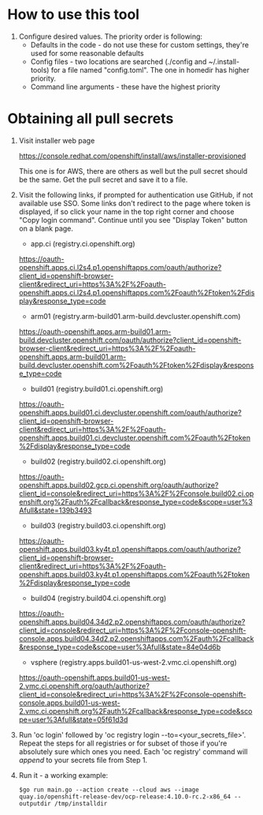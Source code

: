 # How to use this tool

1. Configure desired values. The priority order is following:
   * Defaults in the code - do not use these for custom settings, they're used for some reasonable defaults
   * Config files - two locations are searched (./config and ~/.install-tools) for a file named "config.toml". The one in homedir has higher priority.
   * Command line arguments - these have the highest priority

# Obtaining all pull secrets

1. Visit installer web page

    https://console.redhat.com/openshift/install/aws/installer-provisioned

    This one is for AWS, there are others as well but the pull secret should be the same. Get the pull secret and save it to a file.

2. Visit the following links, if prompted for authentication use GitHub, if not available use SSO. Some links don't redirect to the page where token is displayed, if so click your name in the top right corner and choose "Copy login command". Continue until you see "Display Token" button on a blank page.

      * app.ci (registry.ci.openshift.org)
      
      https://oauth-openshift.apps.ci.l2s4.p1.openshiftapps.com/oauth/authorize?client_id=openshift-browser-client&redirect_uri=https%3A%2F%2Foauth-openshift.apps.ci.l2s4.p1.openshiftapps.com%2Foauth%2Ftoken%2Fdisplay&response_type=code
   
      * arm01 (registry.arm-build01.arm-build.devcluster.openshift.com)
      
      https://oauth-openshift.apps.arm-build01.arm-build.devcluster.openshift.com/oauth/authorize?client_id=openshift-browser-client&redirect_uri=https%3A%2F%2Foauth-openshift.apps.arm-build01.arm-build.devcluster.openshift.com%2Foauth%2Ftoken%2Fdisplay&response_type=code

      * build01 (registry.build01.ci.openshift.org)
      
      https://oauth-openshift.apps.build01.ci.devcluster.openshift.com/oauth/authorize?client_id=openshift-browser-client&redirect_uri=https%3A%2F%2Foauth-openshift.apps.build01.ci.devcluster.openshift.com%2Foauth%2Ftoken%2Fdisplay&response_type=code

      * build02 (registry.build02.ci.openshift.org)
      
      https://oauth-openshift.apps.build02.gcp.ci.openshift.org/oauth/authorize?client_id=console&redirect_uri=https%3A%2F%2Fconsole.build02.ci.openshift.org%2Fauth%2Fcallback&response_type=code&scope=user%3Afull&state=139b3493

      * build03 (registry.build03.ci.openshift.org)
      
      https://oauth-openshift.apps.build03.ky4t.p1.openshiftapps.com/oauth/authorize?client_id=openshift-browser-client&redirect_uri=https%3A%2F%2Foauth-openshift.apps.build03.ky4t.p1.openshiftapps.com%2Foauth%2Ftoken%2Fdisplay&response_type=code

      * build04 (registry.build04.ci.openshift.org)
      
      https://oauth-openshift.apps.build04.34d2.p2.openshiftapps.com/oauth/authorize?client_id=console&redirect_uri=https%3A%2F%2Fconsole-openshift-console.apps.build04.34d2.p2.openshiftapps.com%2Fauth%2Fcallback&response_type=code&scope=user%3Afull&state=84e04d6b

      * vsphere (registry.apps.build01-us-west-2.vmc.ci.openshift.org)
      
      https://oauth-openshift.apps.build01-us-west-2.vmc.ci.openshift.org/oauth/authorize?client_id=console&redirect_uri=https%3A%2F%2Fconsole-openshift-console.apps.build01-us-west-2.vmc.ci.openshift.org%2Fauth%2Fcallback&response_type=code&scope=user%3Afull&state=05f61d3d
   
3. Run 'oc login' followed by 'oc registry login --to=<your_secrets_file>'. Repeat the steps for all registries or for subset of those if you're absolutely sure which ones you need. Each 'oc registry' command will *append* to your secrets file from Step 1.

4. Run it - a working example:
  
    ```$go run main.go --action create --cloud aws --image quay.io/openshift-release-dev/ocp-release:4.10.0-rc.2-x86_64 --outputdir /tmp/installdir```
